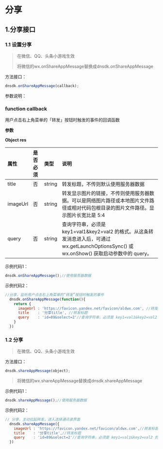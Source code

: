 # 分享

## 1.分享接口

### 1.1 设置分享

> 在微信、QQ、头条小游戏生效
>
> 将微信的wx.onShareAppMessage替换成dnsdk.onShareAppMessage

方法接口：

```javascript
dnsdk.onShareAppMessage(callback);
```

参数说明：

### function callback <a id="function-callback"></a>

用户点击右上角菜单的「转发」按钮时触发的事件的回调函数

**参数**

**Object res**

| 属性 | 是否必须 | 类型 | 说明 |
| :--- | :--- | :--- | :--- |
| title | 否 | string | 转发标题，不传则默认使用服务器数据 |
| imageUrl | 否 | string | 转发显示图片的链接，不传则使用服务器数据。可以是网络图片路径或本地图片文件路径或相对代码包根目录的图片文件路径。显示图片长宽比是 5:4 |
| query | 否 | string | 查询字符串，必须是 key1=val1&key2=val2 的格式。从这条转发消息进入后，可通过 wx.getLaunchOptionsSync\(\) 或 wx.onShow\(\) 获取启动参数中的 query。 |

示例代码1：

```javascript
dnsdk.onShareAppMessage();//使用服务器数据
```

示例代码2：

```javascript
//分享，监听用户点击右上角菜单的“转发”按钮时触发的事件
  dnsdk.onShareAppMessage(function(){
    return {
      imageUrl : 'https://favicon.yandex.net/favicon/aldwx.com', //转发显示图片的链接
      title    : '分享title', //转发标题
      query    : 'id=89&select=2'//查询字符串，必须是 key1=val1&key2=val2 的格式。从这条转发消息进入后，可通过 wx.getLaunchOptionSync() 或 wx.onShow() 获取启动参数中的 query。
    }
  })
```

### 

### 1.2 分享

> 在微信、QQ、头条小游戏生效

方法接口：

```javascript
dnsdk.shareAppMessage(object);
```

> 将微信的wx.shareAppMessage替换成dnsdk.shareAppMessage

示例代码1：

```javascript
dnsdk.shareAppMessage();//使用服务器数据
```

示例代码2：

```javascript
// 分享，主动拉起转发，进入选择通讯录界面
  dnsdk.shareAppMessage({
    imageUrl : 'https://favicon.yandex.net/favicon/aldwx.com',//转发标题
    title    : '分享title',//转发标题
    query    : 'id=89&select=2'//查询字符串，必须是 key1=val1&key2=val2 的格式。从这条转发消息进入后，可通过 wx.getLaunchOptionSync() 或 wx.onShow() 获取启动参数中的 query。
  })
```

